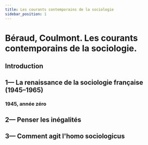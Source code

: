 ```yaml
---
title: Les courants contemporains de la sociologie
sidebar_position: 1
---
```


# Béraud, Coulmont. Les courants contemporains de la sociologie.

## Introduction

## 1— La renaissance de la sociologie française (1945–1965)

### 1945, année zéro

## 2— Penser les inégalités

## 3— Comment agit l'homo sociologicus
